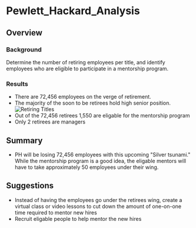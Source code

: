 # Pewlett_Hackard_Analysis

## Overview

### Background
Determine the number of retiring employees per title, and identify employees who are eligible to participate in a mentorship program. 

### Results
 - There are 72,456 employees on the verge of retirement.
 - The majority of the soon to be retirees hold high senior position.
![Retiring Titles](https://github.com/TristanVaccarino/Pewlett_Hackard_ANalysis/blob/main/Data/retiring%20titles%20.png)
 - Out of the 72,456 retirees 1,550 are eligable for the mentorship program
 - Only 2 retirees are managers

## Summary
- PH will be losing 72,456 employees with this upcoming "Silver tsunami." While the mentorship program is a good idea, the eligable mentors will have to take approximately 50 employees under their wing.

## Suggestions
- Instead of having the employees go under the retirees wing, create a virtual class or video lessons to cut down the amount of one-on-one time required to mentor new hires
- Recruit eligable people to help mentor the new hires
